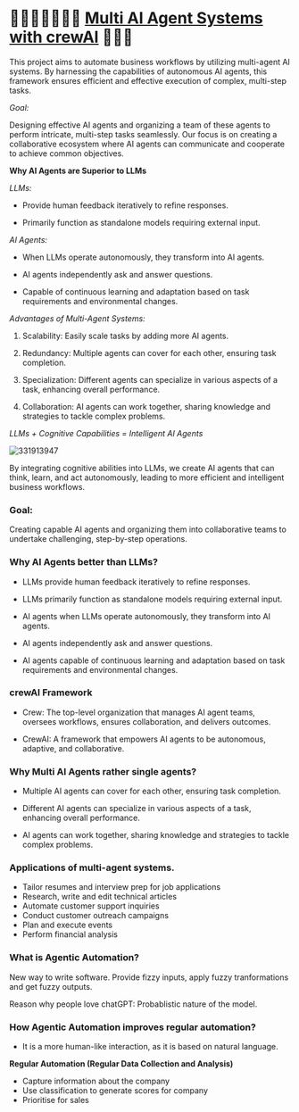 # 🧍🏻‍♂️🕴🏻🕵🏻 [Multi AI Agent Systems with crewAI](https://www.deeplearning.ai/short-courses/multi-ai-agent-systems-with-crewai/) 🦸🏻‍♂️


This project aims to automate business workflows by utilizing multi-agent AI systems. By harnessing the capabilities of autonomous AI agents, this framework ensures efficient and effective execution of complex, multi-step tasks.

*Goal:*

Designing effective AI agents and organizing a team of these agents to perform intricate, multi-step tasks seamlessly. Our focus is on creating a collaborative ecosystem where AI agents can communicate and cooperate to achieve common objectives.

**Why AI Agents are Superior to LLMs**

*LLMs:*

- Provide human feedback iteratively to refine responses.

- Primarily function as standalone models requiring external input.

*AI Agents:*

- When LLMs operate autonomously, they transform into AI agents.

- AI agents independently ask and answer questions.

- Capable of continuous learning and adaptation based on task requirements and environmental changes.

*Advantages of Multi-Agent Systems:*

1. Scalability: Easily scale tasks by adding more AI agents.

2. Redundancy: Multiple agents can cover for each other, ensuring task completion.

3. Specialization: Different agents can specialize in various aspects of a task, enhancing overall performance.

4. Collaboration: AI agents can work together, sharing knowledge and strategies to tackle complex problems.

*LLMs + Cognitive Capabilities = Intelligent AI Agents*

![331913947](https://github.com/user-attachments/assets/8b514572-ced8-451f-a9cf-decee6bde4c4)


By integrating cognitive abilities into LLMs, we create AI agents that can think, learn, and act autonomously, leading to more efficient and intelligent business workflows.

### Goal:
Creating capable AI agents and organizing them into collaborative teams to undertake challenging, step-by-step operations.

### Why AI Agents better than LLMs?

* LLMs provide human feedback iteratively to refine responses.

* LLMs primarily function as standalone models requiring external input.

* AI agents when LLMs operate autonomously, they transform into AI agents.

* AI agents independently ask and answer questions.

* AI agents capable of continuous learning and adaptation based on task requirements and environmental changes.

### crewAI Framework

* Crew: The top-level organization that manages AI agent teams, oversees workflows, ensures collaboration, and delivers outcomes.

* CrewAI: A framework that empowers AI agents to be autonomous, adaptive, and collaborative.

### Why Multi AI Agents rather single agents?

* Multiple AI agents can cover for each other, ensuring task completion.

* Different AI agents can specialize in various aspects of a task, enhancing overall performance.

* AI agents can work together, sharing knowledge and strategies to tackle complex problems.


### Applications of multi-agent systems.
- Tailor resumes and interview prep for job applications
- Research, write and edit technical articles
- Automate customer support inquiries
- Conduct customer outreach campaigns
- Plan and execute events
- Perform financial analysis

### What is Agentic Automation?
New way to write software. Provide fizzy inputs, apply fuzzy tranformations and get fuzzy outputs.

Reason why people love chatGPT: Probablistic nature of the model.


### How Agentic Automation improves regular automation?
- It is a more human-like interaction, as it is based on natural language.

**Regular Automation (Regular Data Collection and Analysis)**
- Capture information about the company
- Use classification to generate scores for company
- Prioritise for sales
